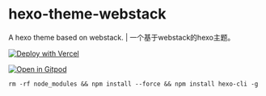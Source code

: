 # hexo-theme-webstack
A hexo theme based on webstack. | 一个基于webstack的hexo主题。

[![Deploy with Vercel](https://vercel.com/button)](https://vercel.com/new/clone?repository-url=https://github.com/74vip/hexo-theme-webstack)

[![Open in Gitpod](https://gitpod.io/button/open-in-gitpod.svg)](https://gitpod.io/#https://github.com/74vip/hexo-theme-webstack)

```
rm -rf node_modules && npm install --force && npm install hexo-cli -g
```